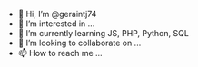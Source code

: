 - 👋 Hi, I’m @geraintj74
- 👀 I’m interested in ...
- 🌱 I’m currently learning JS, PHP, Python, SQL
- 💞️ I’m looking to collaborate on ...
- 📫 How to reach me ...

<!---
geraintj74/geraintj74 is a ✨ special ✨ repository because its `README.md` (this file) appears on your GitHub profile.
You can click the Preview link to take a look at your changes.
--->
